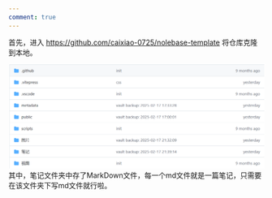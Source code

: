 ```yaml
---
comment: true
---
```

首先，进入 https://github.com/caixiao-0725/nolebase-template
将仓库克隆到本地。

![](../../图片/不使用Obsidian文件.png)
其中，笔记文件夹中存了MarkDown文件，每一个md文件就是一篇笔记，只需要在该文件夹下写md文件就行啦。
